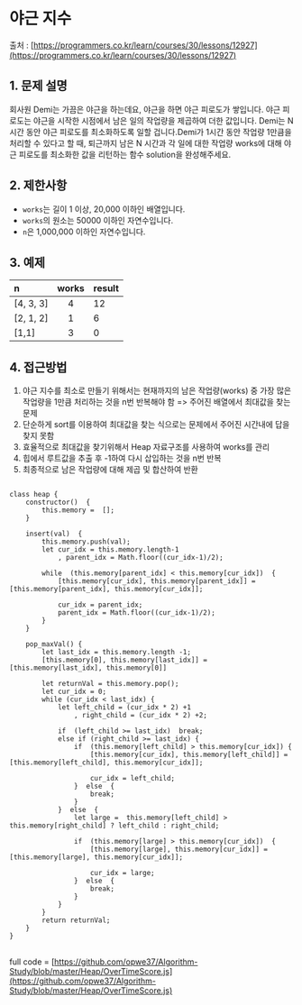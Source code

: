 야근 지수
=========
출처 : [https://programmers.co.kr/learn/courses/30/lessons/12927](https://programmers.co.kr/learn/courses/30/lessons/12927)

## 1. 문제 설명

회사원 Demi는 가끔은 야근을 하는데요, 야근을 하면 야근 피로도가 쌓입니다. 야근 피로도는 야근을 시작한 시점에서 남은 일의 작업량을 제곱하여 더한 값입니다. Demi는 N시간 동안 야근 피로도를 최소화하도록 일할 겁니다.Demi가 1시간 동안 작업량 1만큼을 처리할 수 있다고 할 때, 퇴근까지 남은 N 시간과 각 일에 대한 작업량 works에 대해 야근 피로도를 최소화한 값을 리턴하는 함수 solution을 완성해주세요.

## 2. 제한사항

-   `works`는 길이 1 이상, 20,000 이하인 배열입니다.
-   `works`의 원소는 50000 이하인 자연수입니다.
-   `n`은 1,000,000 이하인 자연수입니다.

## 3. 예제
n|works|result|
|:---|:---:|:---|
[4, 3, 3]|4|12
[2, 1, 2]|1|6
[1,1]|3|0
## 4. 접근방법

1. 야근 지수를 최소로 만들기 위해서는 현재까지의 남은 작업량(works) 중 가장 많은 작업량을 1만큼 처리하는 것을 n번 반복해야 함 => 주어진 배열에서 최대값을 찾는 문제
2. 단순하게 sort를 이용하여 최대값을 찾는 식으로는 문제에서 주어진 시간내에 답을 찾지 못함
3. 효율적으로 최대값을 찾기위해서 Heap 자료구조를 사용하여 works를 관리
4. 힙에서 루트값을 추출 후 -1하여 다시 삽입하는 것을 n번 반복
5. 최종적으로 남은 작업량에 대해 제곱 및 합산하여 반환
<pre>
<code>
class heap {
	constructor()  {
		this.memory =  [];
	}

	insert(val)  {
		this.memory.push(val);
		let cur_idx = this.memory.length-1
			, parent_idx = Math.floor((cur_idx-1)/2);

		while  (this.memory[parent_idx] < this.memory[cur_idx])  {
			[this.memory[cur_idx], this.memory[parent_idx]] = [this.memory[parent_idx], this.memory[cur_idx]];
			
			cur_idx = parent_idx;
			parent_idx = Math.floor((cur_idx-1)/2);
		}
	}
	
	pop_maxVal() {
		let last_idx = this.memory.length -1;
		[this.memory[0], this.memory[last_idx]] = [this.memory[last_idx], this.memory[0]]

		let returnVal = this.memory.pop();
		let cur_idx = 0;
		while (cur_idx < last_idx) {
			let left_child = (cur_idx * 2) +1
				, right_child = (cur_idx * 2) +2;

			if  (left_child >= last_idx)  break;
			else if (right_child >= last_idx) {
				if  (this.memory[left_child] > this.memory[cur_idx]) {
					[this.memory[cur_idx], this.memory[left_child]] = [this.memory[left_child], this.memory[cur_idx]];

					cur_idx = left_child;
				}  else  {
					break;
				}
			}  else  {
				let large =  this.memory[left_child] > this.memory[right_child] ? left_child : right_child;

				if  (this.memory[large] > this.memory[cur_idx])  {
					[this.memory[large], this.memory[cur_idx]] = [this.memory[large], this.memory[cur_idx]];

					cur_idx = large;
				}  else  {
					break;
				}
			}
		}
		return returnVal;
	}
}
</code>
</pre>
full code = [https://github.com/opwe37/Algorithm-Study/blob/master/Heap/OverTimeScore.js](https://github.com/opwe37/Algorithm-Study/blob/master/Heap/OverTimeScore.js)

